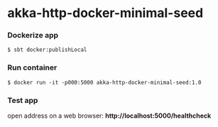 # akka-http-docker-minimal-seed

### Dockerize app

`$ sbt docker:publishLocal`

### Run container

`$ docker run -it -p000:5000 akka-http-docker-minimal-seed:1.0`

### Test app

open address on a web browser: **http://localhost:5000/healthcheck**
